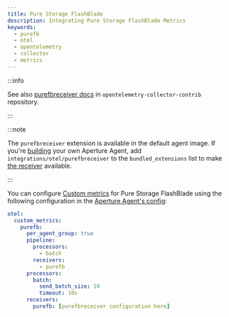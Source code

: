 ```yaml
---
title: Pure Storage FlashBlade
description: Integrating Pure Storage FlashBlade Metrics
keywords:
  - purefb
  - otel
  - opentelemetry
  - collector
  - metrics
---
```


:::info

See also [purefbreceiver docs][receiver] in `opentelemetry-collector-contrib`
repository.

:::

:::note

The `purefbreceiver` extension is available in the default agent image. If
you're [building][build] your own Aperture Agent, add
`integrations/otel/purefbreceiver` to the `bundled_extensions` list to make [the
receiver][receiver] available.

:::

You can configure [Custom metrics][custom-metrics] for Pure Storage FlashBlade
using the following configuration in the [Aperture Agent's
config][agent-config]:

```yaml
otel:
  custom_metrics:
    purefb:
      per_agent_group: true
      pipeline:
        processors:
          - batch
        receivers:
          - purefb
      processors:
        batch:
          send_batch_size: 10
          timeout: 10s
      receivers:
        purefb: [purefbreceiver configuration here]
```

[build]: /reference/aperturectl/build/agent/agent.md
[receiver]:
  https://github.com/open-telemetry/opentelemetry-collector-contrib/tree/main/receiver/purefbreceiver
[custom-metrics]: /reference/configuration/agent.md#custom-metrics-config
[agent-config]: /reference/configuration/agent.md#agent-o-t-e-l-config
